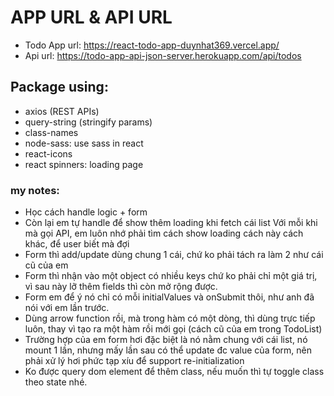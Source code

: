 # APP URL & API URL

- Todo App url: https://react-todo-app-duynhat369.vercel.app/
- Api url: https://todo-app-api-json-server.herokuapp.com/api/todos

## Package using:

- axios (REST APIs)
- query-string (stringify params)
- class-names
- node-sass: use sass in react
- react-icons
- react spinners: loading page

### my notes:

- Học cách handle logic + form
- Còn lại em tự handle để show thêm loading khi fetch cái list
  Với mỗi khi mà gọi API, em luôn nhớ phải tìm cách show loading cách này cách khác, để user biết mà đợi
- Form thì add/update dùng chung 1 cái, chứ ko phải tách ra làm 2 như cái cũ của em
- Form thì nhận vào một object có nhiều keys chứ ko phải chỉ một giá trị, vì sau này lỡ thêm fields thì còn mở rộng được.
- Form em để ý nó chỉ có mỗi initialValues và onSubmit thôi, như anh đã nói với em lần trước.
- Dùng arrow function rồi, mà trong hàm có một dòng, thì dùng trực tiếp luôn, thay vì tạo ra một hàm rồi mới gọi (cách cũ của em trong TodoList)
- Trường hợp của em form hơi đặc biệt là nó nằm chung với cái list, nó mount 1 lần, nhưng mấy lần sau có thể update đc value của form, nên phải xử lý hơi phức tạp xíu để support re-initialization
- Ko được query dom element để thêm class, nếu muốn thì tự toggle class theo state nhé.
